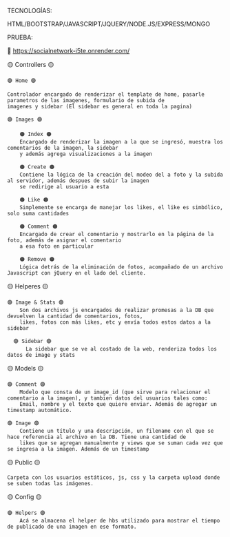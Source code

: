 TECNOLOGÍAS:

HTML/BOOTSTRAP/JAVASCRIPT/JQUERY/NODE.JS/EXPRESS/MONGO


PRUEBA:


🔴  https://socialnetwork-i5te.onrender.com/ 





🟡 Controllers 🟡

    🟣 Home 🟣
    
    Controlador encargado de renderizar el template de home, pasarle parametros de las imagenes, formulario de subida de 
    imagenes y sidebar (El sidebar es general en toda la pagina)
    
    🟣 Images 🟣
    
        🟠 Index 🟠   
        Encargado de renderizar la imagen a la que se ingresó, muestra los comentarios de la imagen, la sidebar
        y además agrega visualizaciones a la imagen
        
        🟠 Create 🟠        
        Contiene la lógica de la creación del modeo del a foto y la subida al servidor, además despues de subir la imagen 
        se redirige al usuario a esta 
        
        🟠 Like 🟠
        Simplemente se encarga de manejar los likes, el like es simbólico, solo suma cantidades
        
        🟠 Comment 🟠
        Encargado de crear el comentario y mostrarlo en la página de la foto, además de asignar el comentario
        a esa foto en particular
        
        🟠 Remove 🟠
        Lógica detrás de la eliminación de fotos, acompañado de un archivo Javascript con jQuery en el lado del cliente.
        
🟡 Helperes 🟡

    🟣 Image & Stats 🟣
        Son dos archivos js encargados de realizar promesas a la DB que devuelven la cantidad de comentarios, fotos, 
        likes, fotos con más likes, etc y envía todos estos datos a la sidebar
        
      🟣 Sidebar 🟣
          La sidebar que se ve al costado de la web, renderiza todos los datos de image y stats
          
🟡 Models 🟡

    🟣 Comment 🟣
        Modelo que consta de un image_id (que sirve para relacionar el comentario a la imagen), y tambien datos del usuarios tales como:
        Email, nombre y el texto que quiere enviar. Además de agregar un timestamp automático.
        
    🟣 Image 🟣
        Contiene un título y una descripción, un filename con el que se hace referencia al archivo en la DB. Tiene una cantidad de 
        likes que se agregan manualmente y views que se suman cada vez que se ingresa a la imagen. Además de un timestamp 
        
🟡 Public 🟡

    Carpeta con los usuarios estáticos, js, css y la carpeta upload donde se suben todas las imágenes.
    
🟡 Config 🟡

    🟣 Helpers 🟣
        Acá se almacena el helper de hbs utilizado para mostrar el tiempo de publicado de una imagen en ese formato.

